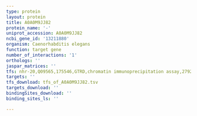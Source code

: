 ```yaml
---
type: protein
layout: protein
title: A0A0M9JJ82
protein_name: '-'
uniprot_accession: A0A0M9JJ82
ncbi_gene_id: '13211880'
organism: Caenorhabditis elegans
function: target gene
number_of_interactions: '1'
orthologs: ''
jaspar_matrices: ''
tfs: nhr-20,Q09565,175546,GTRD,chromatin immunoprecipitation assay,27924024%5Buid%5D,No
targets: ''
tfs_download: tfs_of_A0A0M9JJ82.tsv
targets_download: ''
bindingSites_download: ''
binding_sites_ls: ''

---
```

